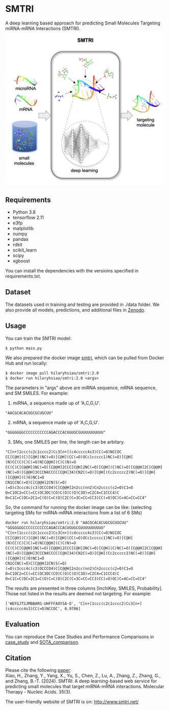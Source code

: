 # SMTRI
A deep learning based approach for predicting Small Molecules Targeting miRNA-mRNA Interactions (SMTRI).
![title](Title.jpg)

## Requirements
* Python 3.8
* tensorflow 2.11
* e3fp
* matplotlib
* numpy
* pandas
* rdkit
* scikit_learn
* scipy
* xgboost

You can install the dependencies with the versioins specified in requirements.txt. 

## Dataset
The datasets used in training and testing are provided in ./data folder. We also provide all models, predictions, and additional files in [Zenodo](https://zenodo.org/records/10897739).

## Usage
You can train the SMTRI model:
```
$ python main.py
```

We also prepared the docker image [smtri](https://hub.docker.com/u/hilaryhsiao), which can be pulled from Docker Hub and run locally:
```
$ docker image pull hilaryhsiao/smtri:2.0
$ docker run hilaryhsiao/smtri:2.0 <args>
```
The parameters in "args" above are miRNA sequence, mRNA sequence, and SM SMILES. For example:
1. miRNA, a sequence made up of 'A,C,G,U'.
```
"AACGCACACUGCGCUGCUU"
```
2. mRNA, a sequence made up of 'A,C,G,U'.
```
"GGGGGGGCCCCCCCCCCCAGACCCACUGUGCGUUUUUUUUUU"
```
3. SMs, one SMILES per line, the length can be arbitary.
```
"C[n+]1ccc(c2c1cccc2)Cc3[n+](c4ccccc4s3)CC(=O)NCCOC
CC[C@H](C)[C@H](NC(=O)[C@H](CC(=O)OCc1ccccc1)NC(=O)[C@H](N)CC(C)C)C(=O)N[C@@H](C)C(N)=O
CC(C)C[C@@H]1NC(=O)[C@@H]2CCC[C@H]2NC(=O)[C@H](C)NC(=O)[C@@H]2C[C@@H](NC(=O)[C@@H]3CCCN4CCCC[C@H]34)CN2C(=O)[C@H](Cc2ccccc2)NC(=O)[C@H]([C@@H](C)O)NC1=O
CN1CCNC(=O)C[C@@H]2CN(S(=O)(=O)c3ccc4c(c3)OCCCO4)C[C@@H]2n2cc(nn2)Cn2cccc(c2=O)C1=O
O=C1OC2=CC(=CC(OC3OC(CO)C(O)C(O)C3O)=C2C4=C1CCC4)C
O=C1C=C(OC=2C1=C(O)C=C(O)C2C(C=3C=CC=CC3)CC(=O)OC)C=4C=CC=CC4"
```
So, the command for running the docker image can be like: (selecting targeting SMs for miRNA-mRNA interactions from a list of 6 SMs)
```
docker run hilaryhsiao/smtri:2.0 "AACGCACACUGCGCUGCUU" "GGGGGGGCCCCCCCCCCCAGACCCACUGUGCGUUUUUUUUUU" "C[n+]1ccc(c2c1cccc2)Cc3[n+](c4ccccc4s3)CC(=O)NCCOC
CC[C@H](C)[C@H](NC(=O)[C@H](CC(=O)OCc1ccccc1)NC(=O)[C@H](N)CC(C)C)C(=O)N[C@@H](C)C(N)=O
CC(C)C[C@@H]1NC(=O)[C@@H]2CCC[C@H]2NC(=O)[C@H](C)NC(=O)[C@@H]2C[C@@H](NC(=O)[C@@H]3CCCN4CCCC[C@H]34)CN2C(=O)[C@H](Cc2ccccc2)NC(=O)[C@H]([C@@H](C)O)NC1=O
CN1CCNC(=O)C[C@@H]2CN(S(=O)(=O)c3ccc4c(c3)OCCCO4)C[C@@H]2n2cc(nn2)Cn2cccc(c2=O)C1=O
O=C1OC2=CC(=CC(OC3OC(CO)C(O)C(O)C3O)=C2C4=C1CCC4)C
O=C1C=C(OC=2C1=C(O)C=C(O)C2C(C=3C=CC=CC3)CC(=O)OC)C=4C=CC=CC4"
```

The results are presented in three columns [InchiKey, SMILES, Probability]. Those not listed in the results are deemed not targeting. For example:
```
['WEFGJTSJMBBARG-UHFFFAOYSA-O', 'C[n+]1ccc(c2c1cccc2)Cc3[n+](c4ccccc4s3)CC(=O)NCCOC', 0.9706]
```

## Evaluation
You can reproduce the Case Studies and Performance Comparisons in [case_study](https://github.com/huan-xiao/SMTRI/blob/main/case_study.ipynb) and [SOTA_comparison](https://github.com/huan-xiao/SMTRI/blob/main/SOTA_comparison.ipynb).

## Citation
Please cite the following [paper](https://www.sciencedirect.com/science/article/pii/S2162253124001902?via%3Dihub):  
Xiao, H., Zhang, Y., Yang, X., Yu, S., Chen, Z., Lu, A., Zhang, Z., Zhang, G., and Zhang, B.-T. (2024). SMTRI: A deep learning-based web service for predicting small molecules that target miRNA-mRNA interactions. Molecular Therapy - Nucleic Acids. 35(3).

The user-friendly website of SMTRI is on: http://www.smtri.net/
